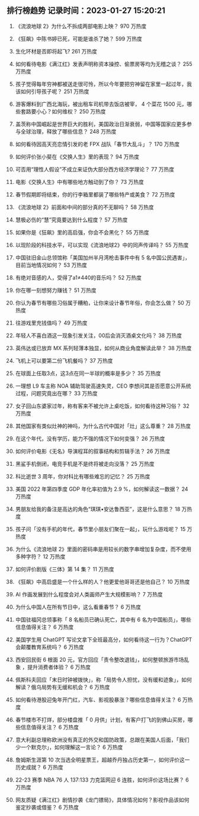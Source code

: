 
## 排行榜趋势 记录时间：2023-01-27 15:20:21
  
  1. 《流浪地球 2》为什么不拆成两部电影上映？ 970 万热度
    
  2. 《狂飙》中陈书婷已死，可能是谁杀了她？ 599 万热度
    
  3. 生化环材是否即将起飞? 261 万热度
    
  4. 如何看待电影《满江红》发表声明称资本操控、偷票房等均为无稽之谈？ 255 万热度
    
  5. 孩子觉得每年穷神都被送走很可怜，所以今年要把穷神留在家里一起过年，我该如何引导孩子呢？ 251 万热度
    
  6. 游客爆料到广西北海玩，被出租车司机带去饭店被宰， 4 个菜花 1500 元，哪些套路要小心？如何维权？ 250 万热度
    
  7. 盖茨称中国崛起是世界巨大的胜利，美国政治日渐衰弱，中国等国家应更多参与全球治理，释放了哪些信息？ 248 万热度
    
  8. 如何看待因高天亮恋情引发的老 FPX 战队「春节大乱斗」？ 170 万热度
    
  9. 如何评价张小斐在《交换人生》里的表现？ 94 万热度
    
  10. 可否用“理性人假设”不成立来证伪大部分西方经济学理论？ 77 万热度
    
  11. 电影《交换人生》中有哪些地方触动到了你？ 73 万热度
    
  12. 春节假期即将结束，你的行李箱里都装了哪些特产或美食？ 72 万热度
    
  13. 《流浪地球 2》前面和中间的部分真的不无聊吗？ 58 万热度
    
  14. 慧极必伤的“慧”究竟要达到什么程度？ 57 万热度
    
  15. 如果你是《狂飙》里的高启强，你会不会黑化？ 55 万热度
    
  16. 以现阶段的科技水平，可以实现《流浪地球2》中的同声传译吗？ 55 万热度
    
  17. 中国驻旧金山总领馆称「美国加州半月湾枪击事件中有 5 名中国公民遇害」，目前当地情况如何？ 53 万热度
    
  18. 有绝对音感的人，受得了a1≠440的音乐吗？ 52 万热度
    
  19. 你在哪一刻想努力赚钱？ 51 万热度
    
  20. 你认为春节有哪些习俗属于糟粕，让你来设计春节年俗，你会怎么做？ 50 万热度
    
  21. 往游戏里充钱值吗？ 49 万热度
    
  22. 年轻人不喜白酒这一现象引发关注，00后会消灭酒桌文化吗？ 38 万热度
    
  23. 英伟达或已放弃 MX 系列轻薄本独显，如何从商业角度解读此举？ 38 万热度
    
  24. 飞机上可以要第二份飞机餐吗？ 37 万热度
    
  25. 在球面上任取3点，这3点在同一半球的概率是多少？ 35 万热度
    
  26. 一理想 L9 车主称 NOA 辅助驾驶高速失灵，CEO 李想问其是否愿意公开系统过程，问题究竟出在哪？ 33 万热度
    
  27. 女子回山东婆家过年，称有客来不被允许上桌吃饭，如何看待这种习俗？ 32 万热度
    
  28. 其他国家有类似灶神的神吗，为什么古代中国对「灶」这么尊重？ 28 万热度
    
  29. 在这个年代，没有学历，能力不强的情况下如何变强？ 26 万热度
    
  30. 如何评价电影《无名》导演程耳的叙事结构和剪辑手法？ 26 万热度
    
  31. 黑鲨手机倒闭，电竞手机是不是终将被走向没落？ 25 万热度
    
  32. 科比逝世 3 周年，你对科比有哪些难忘的记忆？ 25 万热度
    
  33. 美国 2022 年第四季度 GDP 年化率初值为 2.9 %，如何解读这一数据？ 24 万热度
    
  34. 男朋友给我的备注是高达的角色“琪琪•安达鲁西亚”，这是什么意思？ 18 万热度
    
  35. 孩子问「没有手机的年代，春节里小朋友们聚在一起」，玩什么游戏呢？ 15 万热度
    
  36. 为什么《流浪地球 2》里面的密码串是用较长的数字串增加复杂度，而不使用多种字符？ 12 万热度
    
  37. 如何评价剧版《三体》第 14 集？ 11 万热度
    
  38. 《狂飙》中高启盛是一个什么样的人？他更爱他哥哥还是他自己？ 10 万热度
    
  39. AI 作画发展到什么程度会对人类画师产生大规模影响？ 7 万热度
    
  40. 为什么中国人在所有节日中，这么看重春节？ 6 万热度
    
  41. 中国驻福冈总领事称「 8 名船员已确认死亡，其中有 6 名为中国船员」，哪些信息值得关注？ 6 万热度
    
  42. 美国学生用 ChatGPT 写论文拿下全班最高分，如何看待这一行为？ChatGPT 会颠覆教育系统吗？ 6 万热度
    
  43. 西安回民街 6 根面 20 元，官方回应「责令整改退钱」，如何整顿旅游市场乱象 ，提升消费者体验？ 6 万热度
    
  44. 佩斯科夫回应「末日时钟被拨快」，称「局势令人担忧，没有缓和迹象」，如何解读？俄乌局势有无缓和机会？ 6 万热度
    
  45. 如何看待港股迎兔年开门红，汽车、影视股暴涨？哪些信息值得关注？ 6 万热度
    
  46. 春节楼市不打烊，部分楼盘推「 0 月供」计划，有客户打飞的到佛山买房，哪些信息值得关注？ 6 万热度
    
  47. 意大利副总理称欧洲没有真正的外交和国防政策，总跟在美国人后面，「我们少一个默克尔」，如何理解这一言论？ 6 万热度
    
  48. 詹姆斯生涯第 10 次当选全明星票王，超越乔丹独占历史第一，如何评价这一历史成就？ 6 万热度
    
  49. 22-23 赛季 NBA 76 人 137:133 力克篮网迎 6 连胜，如何评价这场比赛？ 6 万热度
    
  50. 网友质疑《满江红》剧情抄袭《龙门镖局》，具体情况如何？影视作品该如何鉴定抄袭或借鉴？ 6 万热度
    